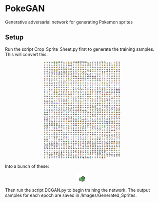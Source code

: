 # PokeGAN
Generative adversarial network for generating Pokemon sprites

## Setup
Run the script Crop_Sprite_Sheet.py first to generate the training samples. This will convert this:

<p align="center">
  <img width="50%" height="50%" src="/Images/Sprite_Sheet.png">
</p>

Into a bunch of these:

<p align="center">
  <img src="/Images/Training_Images/Single_Sprites/img1.png">
</p>

Then run the script DCGAN.py to begin training the network. The output samples for each epoch are saved in /Images/Generated_Sprites.

